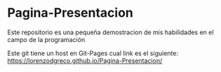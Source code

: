 # Pagina-Presentacion
Este repositorio es una pequeña demostracion de mis habilidades en el campo de la programación

Este git tiene un host en Git-Pages cual link es el siguiente:
https://lorenzodgreco.github.io/Pagina-Presentacion/